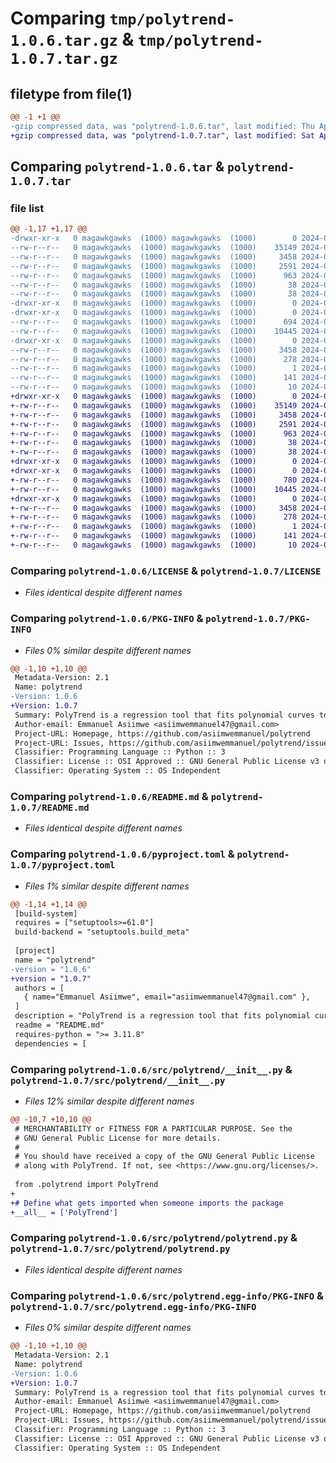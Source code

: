 # Comparing `tmp/polytrend-1.0.6.tar.gz` & `tmp/polytrend-1.0.7.tar.gz`

## filetype from file(1)

```diff
@@ -1 +1 @@
-gzip compressed data, was "polytrend-1.0.6.tar", last modified: Thu Apr 11 21:13:48 2024, max compression
+gzip compressed data, was "polytrend-1.0.7.tar", last modified: Sat Apr 13 10:55:03 2024, max compression
```

## Comparing `polytrend-1.0.6.tar` & `polytrend-1.0.7.tar`

### file list

```diff
@@ -1,17 +1,17 @@
-drwxr-xr-x   0 magawkgawks  (1000) magawkgawks  (1000)        0 2024-04-11 21:13:48.035953 polytrend-1.0.6/
--rw-r--r--   0 magawkgawks  (1000) magawkgawks  (1000)    35149 2024-04-11 19:01:45.000000 polytrend-1.0.6/LICENSE
--rw-r--r--   0 magawkgawks  (1000) magawkgawks  (1000)     3458 2024-04-11 21:13:48.035953 polytrend-1.0.6/PKG-INFO
--rw-r--r--   0 magawkgawks  (1000) magawkgawks  (1000)     2591 2024-04-11 19:01:45.000000 polytrend-1.0.6/README.md
--rw-r--r--   0 magawkgawks  (1000) magawkgawks  (1000)      963 2024-04-11 21:12:19.000000 polytrend-1.0.6/pyproject.toml
--rw-r--r--   0 magawkgawks  (1000) magawkgawks  (1000)       38 2024-04-11 21:13:48.035953 polytrend-1.0.6/setup.cfg
--rw-r--r--   0 magawkgawks  (1000) magawkgawks  (1000)       38 2024-04-11 21:08:44.000000 polytrend-1.0.6/setup.py
-drwxr-xr-x   0 magawkgawks  (1000) magawkgawks  (1000)        0 2024-04-11 21:13:48.025953 polytrend-1.0.6/src/
-drwxr-xr-x   0 magawkgawks  (1000) magawkgawks  (1000)        0 2024-04-11 21:13:48.025953 polytrend-1.0.6/src/polytrend/
--rw-r--r--   0 magawkgawks  (1000) magawkgawks  (1000)      694 2024-04-11 20:21:39.000000 polytrend-1.0.6/src/polytrend/__init__.py
--rw-r--r--   0 magawkgawks  (1000) magawkgawks  (1000)    10445 2024-04-11 20:20:38.000000 polytrend-1.0.6/src/polytrend/polytrend.py
-drwxr-xr-x   0 magawkgawks  (1000) magawkgawks  (1000)        0 2024-04-11 21:13:48.035953 polytrend-1.0.6/src/polytrend.egg-info/
--rw-r--r--   0 magawkgawks  (1000) magawkgawks  (1000)     3458 2024-04-11 21:13:48.000000 polytrend-1.0.6/src/polytrend.egg-info/PKG-INFO
--rw-r--r--   0 magawkgawks  (1000) magawkgawks  (1000)      278 2024-04-11 21:13:48.000000 polytrend-1.0.6/src/polytrend.egg-info/SOURCES.txt
--rw-r--r--   0 magawkgawks  (1000) magawkgawks  (1000)        1 2024-04-11 21:13:48.000000 polytrend-1.0.6/src/polytrend.egg-info/dependency_links.txt
--rw-r--r--   0 magawkgawks  (1000) magawkgawks  (1000)      141 2024-04-11 21:13:48.000000 polytrend-1.0.6/src/polytrend.egg-info/requires.txt
--rw-r--r--   0 magawkgawks  (1000) magawkgawks  (1000)       10 2024-04-11 21:13:48.000000 polytrend-1.0.6/src/polytrend.egg-info/top_level.txt
+drwxr-xr-x   0 magawkgawks  (1000) magawkgawks  (1000)        0 2024-04-13 10:55:03.470687 polytrend-1.0.7/
+-rw-r--r--   0 magawkgawks  (1000) magawkgawks  (1000)    35149 2024-04-11 19:01:45.000000 polytrend-1.0.7/LICENSE
+-rw-r--r--   0 magawkgawks  (1000) magawkgawks  (1000)     3458 2024-04-13 10:55:03.470687 polytrend-1.0.7/PKG-INFO
+-rw-r--r--   0 magawkgawks  (1000) magawkgawks  (1000)     2591 2024-04-11 19:01:45.000000 polytrend-1.0.7/README.md
+-rw-r--r--   0 magawkgawks  (1000) magawkgawks  (1000)      963 2024-04-13 10:54:26.000000 polytrend-1.0.7/pyproject.toml
+-rw-r--r--   0 magawkgawks  (1000) magawkgawks  (1000)       38 2024-04-13 10:55:03.470687 polytrend-1.0.7/setup.cfg
+-rw-r--r--   0 magawkgawks  (1000) magawkgawks  (1000)       38 2024-04-11 21:08:44.000000 polytrend-1.0.7/setup.py
+drwxr-xr-x   0 magawkgawks  (1000) magawkgawks  (1000)        0 2024-04-13 10:55:03.470687 polytrend-1.0.7/src/
+drwxr-xr-x   0 magawkgawks  (1000) magawkgawks  (1000)        0 2024-04-13 10:55:03.470687 polytrend-1.0.7/src/polytrend/
+-rw-r--r--   0 magawkgawks  (1000) magawkgawks  (1000)      780 2024-04-13 10:52:00.000000 polytrend-1.0.7/src/polytrend/__init__.py
+-rw-r--r--   0 magawkgawks  (1000) magawkgawks  (1000)    10445 2024-04-11 20:20:38.000000 polytrend-1.0.7/src/polytrend/polytrend.py
+drwxr-xr-x   0 magawkgawks  (1000) magawkgawks  (1000)        0 2024-04-13 10:55:03.470687 polytrend-1.0.7/src/polytrend.egg-info/
+-rw-r--r--   0 magawkgawks  (1000) magawkgawks  (1000)     3458 2024-04-13 10:55:03.000000 polytrend-1.0.7/src/polytrend.egg-info/PKG-INFO
+-rw-r--r--   0 magawkgawks  (1000) magawkgawks  (1000)      278 2024-04-13 10:55:03.000000 polytrend-1.0.7/src/polytrend.egg-info/SOURCES.txt
+-rw-r--r--   0 magawkgawks  (1000) magawkgawks  (1000)        1 2024-04-13 10:55:03.000000 polytrend-1.0.7/src/polytrend.egg-info/dependency_links.txt
+-rw-r--r--   0 magawkgawks  (1000) magawkgawks  (1000)      141 2024-04-13 10:55:03.000000 polytrend-1.0.7/src/polytrend.egg-info/requires.txt
+-rw-r--r--   0 magawkgawks  (1000) magawkgawks  (1000)       10 2024-04-13 10:55:03.000000 polytrend-1.0.7/src/polytrend.egg-info/top_level.txt
```

### Comparing `polytrend-1.0.6/LICENSE` & `polytrend-1.0.7/LICENSE`

 * *Files identical despite different names*

### Comparing `polytrend-1.0.6/PKG-INFO` & `polytrend-1.0.7/PKG-INFO`

 * *Files 0% similar despite different names*

```diff
@@ -1,10 +1,10 @@
 Metadata-Version: 2.1
 Name: polytrend
-Version: 1.0.6
+Version: 1.0.7
 Summary: PolyTrend is a regression tool that fits polynomial curves to noisy data.
 Author-email: Emmanuel Asiimwe <asiimwemmanuel47@gmail.com>
 Project-URL: Homepage, https://github.com/asiimwemmanuel/polytrend
 Project-URL: Issues, https://github.com/asiimwemmanuel/polytrend/issues
 Classifier: Programming Language :: Python :: 3
 Classifier: License :: OSI Approved :: GNU General Public License v3 or later (GPLv3+)
 Classifier: Operating System :: OS Independent
```

### Comparing `polytrend-1.0.6/README.md` & `polytrend-1.0.7/README.md`

 * *Files identical despite different names*

### Comparing `polytrend-1.0.6/pyproject.toml` & `polytrend-1.0.7/pyproject.toml`

 * *Files 1% similar despite different names*

```diff
@@ -1,14 +1,14 @@
 [build-system]
 requires = ["setuptools>=61.0"]
 build-backend = "setuptools.build_meta"
 
 [project]
 name = "polytrend"
-version = "1.0.6"
+version = "1.0.7"
 authors = [
   { name="Emmanuel Asiimwe", email="asiimwemmanuel47@gmail.com" },
 ]
 description = "PolyTrend is a regression tool that fits polynomial curves to noisy data."
 readme = "README.md"
 requires-python = ">= 3.11.8"
 dependencies = [
```

### Comparing `polytrend-1.0.6/src/polytrend/__init__.py` & `polytrend-1.0.7/src/polytrend/__init__.py`

 * *Files 12% similar despite different names*

```diff
@@ -10,7 +10,10 @@
 # MERCHANTABILITY or FITNESS FOR A PARTICULAR PURPOSE. See the
 # GNU General Public License for more details.
 #
 # You should have received a copy of the GNU General Public License
 # along with PolyTrend. If not, see <https://www.gnu.org/licenses/>.
 
 from .polytrend import PolyTrend
+
+# Define what gets imported when someone imports the package
+__all__ = ['PolyTrend']
```

### Comparing `polytrend-1.0.6/src/polytrend/polytrend.py` & `polytrend-1.0.7/src/polytrend/polytrend.py`

 * *Files identical despite different names*

### Comparing `polytrend-1.0.6/src/polytrend.egg-info/PKG-INFO` & `polytrend-1.0.7/src/polytrend.egg-info/PKG-INFO`

 * *Files 0% similar despite different names*

```diff
@@ -1,10 +1,10 @@
 Metadata-Version: 2.1
 Name: polytrend
-Version: 1.0.6
+Version: 1.0.7
 Summary: PolyTrend is a regression tool that fits polynomial curves to noisy data.
 Author-email: Emmanuel Asiimwe <asiimwemmanuel47@gmail.com>
 Project-URL: Homepage, https://github.com/asiimwemmanuel/polytrend
 Project-URL: Issues, https://github.com/asiimwemmanuel/polytrend/issues
 Classifier: Programming Language :: Python :: 3
 Classifier: License :: OSI Approved :: GNU General Public License v3 or later (GPLv3+)
 Classifier: Operating System :: OS Independent
```

